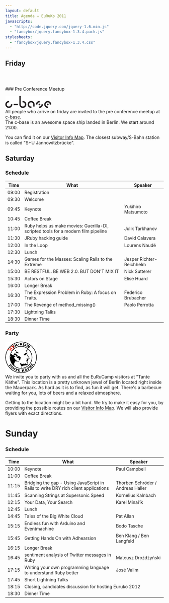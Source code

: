 ```yaml
---
layout: default
title: Agenda – EuRuKo 2011
javascripts:
  - "http://code.jquery.com/jquery-1.6.min.js"
  - "fancybox/jquery.fancybox-1.3.4.pack.js"
stylesheets:
  - "fancybox/jquery.fancybox-1.3.4.css"
---
```


<script type="text/javascript">
  $(function() {
    var $body = $('<div></div>').hide().appendTo($('body'));
    
    $.get('/visitor_info.html', function(data) {
      $(data).find('#visitor-info-map').appendTo($body);
      
      $('a:contains(Visitor Info Map)')
        .attr('href', '#visitor-info-map')
        .fancybox({
          'transitionIn': 'elastic',
          'transitionOut': 'elastic',
          'speedIn': 150, 
          'speedOut': 100, 
          'overlayShow': false,
          'hideOnContentClick': true
        });
    });
    
    $.get('/speakers.html', function(data) {
      $(data).find('#speakers li').each(function() {
        var $this = $(this),
          name = $this.find('h3').text(),
          domID = $this.find('a:first').attr('name'), //name.toLocaleLowerCase().replace(/[^a-z]/u, '-'),
          $div = $('<div></div>'),
          $link = $('<a></a>'),
          $toggle = $('.schedule td:contains('+name+')');
                
        $div
          .attr({ 'class' : 'speaker', id : domID })
          .html($this.html())
          .appendTo($body);
        
        $link
          .text($toggle.text())
          .addClass('speaker-link')
          .attr('href', '#'+domID)
          .fancybox({
            'transitionIn': 'elastic',
            'transitionOut': 'elastic',
            'speedIn': 150, 
            'speedOut': 100, 
            'overlayShow': false,
            'hideOnContentClick': true
          });
        
        $toggle.html($link);
      });
      // $(window.document).trigger('euruko:speakers-loaded');
    });
  });
</script>

## Friday

<h3>&nbsp;</h3>
### Pre Conference Meetup

![c-base logo](/images/c-base-logo.png)  
All people who arrive on friday are invited to the pre conference meetup at [c-base](http://www.c-base.org/).  
The c-base is an awesome space ship landed in Berlin. We start around 21:00.

You can find it on our [Visitor Info Map](http://goo.gl/maps/gwcZ). The closest subway/S-Bahn station is called "S+U Jannowitzbrücke". 

## Saturday

### Schedule

<table class="schedule">
  <thead>
    <tr>
      <th>Time</th>
      <th>What</th>
      <th>Speaker</th>
    </tr>
  </thead>
  <tbody>
    <tr>
      <td>09:00</td>
      <td colspan="2">Registration</td>
    </tr>
    <tr>
      <td>09:30</td>
      <td colspan="2">Welcome</td>
    </tr>
    <tr>
      <td>09:45</td>
      <td>Keynote</td>
      <td>Yukihiro Matsumoto</td>
    </tr>
    <tr class="pause">
      <td>10:45</td>
      <td colspan="2">Coffee Break</td>
    </tr>
    <tr>
      <td>11:00</td>
      <td>Ruby helps us make movies: Guerilla-DI, scripted tools for a modern film pipeline</td>
      <td>Julik Tarkhanov</td>
    </tr>
    <tr>
      <td>11:30</td>
      <td>JRuby hacking guide</td>
      <td>David Calavera</td>
    </tr>
    <tr>
      <td>12:00</td>
      <td>In the Loop</td>
      <td>Lourens Naudé</td>
    </tr>
    <tr class="pause">
      <td>12:30</td>
      <td colspan="2">Lunch</td>
    </tr>
    <tr>
      <td>14:30</td>
      <td>Games for the Masses: Scaling Rails to the Extreme</td>
      <td>Jesper Richter-Reichhelm</td>
    </tr>
    <tr>
      <td>15:00</td>
      <td>BE RESTFUL. BE WEB 2.0. BUT DON'T MIX IT</td>
      <td>Nick Sutterer</td>
    </tr>
    <tr>
      <td>15:30</td>
      <td>Actors on Stage</td>
      <td>Elise Huard</td>
    </tr>
    <tr class="pause">
      <td>16:00</td>
      <td colspan="2">Longer Break</td>
    </tr>
    <tr>
      <td>16:30</td>
      <td>The Expression Problem in Ruby: A focus on Traits.</td>
      <td>Federico Brubacher</td>
    </tr>
    <tr>
      <td>17:00</td>
      <td>The Revenge of method_missing()</td>
      <td>Paolo Perrotta</td>
    </tr>
    <tr>
      <td>17:30</td>
      <td>Lightning Talks</td>
    </tr>
    <tr class="pause">
      <td>18:30</td>
      <td colspan="2">Dinner Time</td>
    </tr>
  </tbody>
</table>

### Party

![Tante Käthe Logo](/images/tante-kaethe-logo.png)  
We invite you to party with us and all the EuRuCamp visitors at "Tante Käthe". This location is a pretty unknown jewel of Berlin located right inside the Mauerpark. As hard as it is to find, as fun it will get. There's a barbecue waiting for you, lots of beers and a relaxed atmosphere.

Getting to the location might be a bit hard. We try to make it easy for you, by providing the possible routes on our [Visitor Info Map](http://goo.gl/maps/oU1Y). We will also provide flyers with exact directions.

# Sunday

### Schedule
<script type="text/javascript">
  $('.schedule ')
</script>
<table class="schedule">
  <thead>
    <tr>
      <th>Time</th>
      <th>What</th>
      <th>Speaker</th>
    </tr>
  </thead>
  <tbody>
    <tr>
      <td>10:00</td>
      <td>Keynote</td>
      <td>Paul Campbell</td>
    </tr>
    <tr class="pause">
      <td>11:00</td>
      <td colspan="2">Coffee Break</td>
    </tr>
    <tr>
      <td>11:15</td>
      <td>Bridging the gap - Using JavaScript in Rails to write DRY rich client applications</td>
      <td>Thorben Schröder / Andreas Haller</td>
    </tr>
    <tr>
      <td>11:45</td>
      <td>Scanning Strings at Supersonic Speed</td>
      <td>Kornelius Kalnbach</td>
    </tr>
    <tr>
      <td>12:15</td>
      <td>Your Data, Your Search</td>
      <td>Karel Minařík</td>
    </tr>
    <tr class="pause">
      <td>12:45</td>
      <td colspan="2">Lunch</td>
    </tr>
    <tr>
      <td>14:45</td>
      <td>Tales of the Big White Cloud</td>
      <td>Pat Allan</td>
    </tr>
    <tr>
      <td>15:15</td>
      <td>Endless fun with Arduino and Eventmachine</td>
      <td>Bodo Tasche</td>
    </tr>
    <tr>
      <td>15:45</td>
      <td>Getting Hands On with Adhearsion</td>
      <td>Ben Klang / Ben Langfeld</td>
    </tr>
    <tr class="pause">
      <td>16:15</td>
      <td colspan="2">Longer Break</td>
    </tr>
    <tr>
      <td>16:45</td>
      <td>sentiment analysis of Twitter messages in Ruby</td>
      <td>Mateusz Drożdżyński</td>
    </tr>
    <tr>
      <td>17:15</td>
      <td>Writing your own programming language to understand Ruby better</td>
      <td>José Valim</td>
    </tr>
    <tr>
      <td>17:45</td>
      <td colspan="2">Short Lightning Talks</td>
    </tr>
    <tr>
      <td>18:15</td>
      <td colspan="2">Closing, candidates discussion for hosting Euruko 2012</td>
    </tr>
    <tr class="pause">
      <td>18:30</td>
      <td colspan="2">Dinner Time</td>
    </tr>
  </tbody>
</table>
